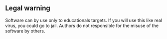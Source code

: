 


## Legal warning

Software can by use only to educationals targets. If you will use this like real virus, you could go to jail. Authors do not responsible for the misuse of the software by others.
